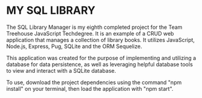# MY SQL LIBRARY

The SQL Library Manager is my eighth completed project for the Team Treehouse JavaScript Techdegree. It is an example of a CRUD web application that manages a collection of library books. It utilizes JavaScript, Node.js, Express, Pug, SQLite and the ORM Sequelize.

This application was created for the purpose of implementing and utilizing a database for data persistence, as well as leveraging helpful database tools to view and interact with a SQLite database.

To use, download the project dependencies using the command "npm install" on your terminal, then load the application with "npm start".
